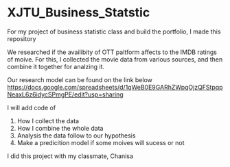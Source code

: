 # XJTU_Business_Statstic
For my project of business statistic class and build the portfolio, I made this repository

We researched if the availibity of OTT paltform affects to the IMDB ratings of moive.
For this, I collected the movie data from various sources, and then combine it together for analzing it.

Our research model can be found on the link below
https://docs.google.com/spreadsheets/d/1qWeB0E9GARhZWpqOjzQFStpqpNeaxL6z6idycSPmgPE/edit?usp=sharing

I will add code of

1) How I collect the data 
2) How I combine the whole data 
3) Analysis the data follow to our hypothesis 
4) Make a predicition model if some moives will sucess or not

I did this project with my classmate, Chanisa
